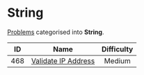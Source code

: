 # String

[Problems](https://leetcode.com/tag/string/) categorised into **String**.

|  ID   |                                   Name                                    | Difficulty |
| :---: | :-----------------------------------------------------------------------: | :--------: |
|  468  | [Validate IP Address](https://leetcode.com/problems/validate-ip-address/) |   Medium   |
